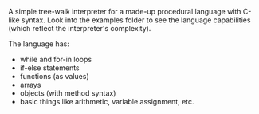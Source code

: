 A simple tree-walk interpreter for a made-up procedural language with C-like syntax. Look into the examples folder to see the language capabilities (which reflect the interpreter's complexity).

The language has:
- while and for-in loops
- if-else statements
- functions (as values)
- arrays
- objects (with method syntax)
- basic things like arithmetic, variable assignment, etc.
